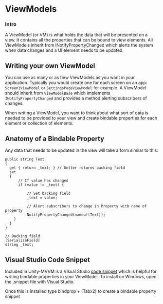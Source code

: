 # ViewModels

### Intro
A ViewModel (or VM) is what holds the data that will be presented on a view. It contains all the properties that can be bound to view elements. All ViewModels inherit from INotifyPropertyChanged which alerts the system when data changes and a UI element needs to be updated.

## Writing your own ViewModel
You can use as many or as fiew ViewModels as you want in your application. Typically you would create one for each screen on an app: `Screen1ViewModel` or `SettingsPageViewModel` for example. A ViewModel should inherit from `ViewModelBase` which implements `INotifyPropertyChanged` and provides a method alerting subscribers of changes.

When writing a ViewModel, you want to think about what sort of data is needed to be provided to your view and create bindable properties for each element or collection of elements. 

## Anatomy of a Bindable Property

Any data that needs to be updated in the view will take a form similar to this:

```
public string Text
{
  get { return _text; } // Getter returns backing field
  set
  {
      // If value has changed
      if (value != _text) {

          // Set backing field
          _text = value;    

          // Alert subscribers to change in Property with name of property
          NotifyPropertyChanged(nameof(Text)); 
    }
  }
}

// Backing field
[SerializeField]
string _text;
```
## Visual Studio Code Snippet
Included in Unity-MVVM is a Visual Studio [code snippet](../Assets/Unity-MVVM/VS/bindprop.snippet) which is helpful for writing bindable properties in your ViewModel. To install on Windows, open the .snippet file with Visual Studio.

Once this is installed type bindprop + (Tabx2) to create a bindable property snippet